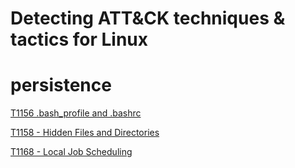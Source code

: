 # Detecting ATT&amp;CK techniques &amp; tactics for Linux


# persistence

[T1156 .bash_profile and .bashrc](./Persistence/T1156/T1156.md)

[T1158 - Hidden Files and Directories](./Persistence/T1158/T1158.md)

[T1168 - Local Job Scheduling](./Persistence/T1168/T1168.md)
